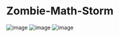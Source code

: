 # Zombie-Math-Storm
![image](https://user-images.githubusercontent.com/35507715/101987754-bb4fca80-3c9e-11eb-88db-507e6d8753fd.png)
![image](https://user-images.githubusercontent.com/35507715/101987773-d0c4f480-3c9e-11eb-8d07-30888119c780.png)
![image](https://user-images.githubusercontent.com/35507715/101987861-39ac6c80-3c9f-11eb-86e3-321e23c7382d.png)
